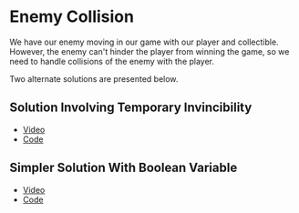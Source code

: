 # Enemy Collision

We have our enemy moving in our game with our player and collectible.
However, the enemy can't hinder the player from winning the game,
so we need to handle collisions of the enemy with the player.

Two alternate solutions are presented below.

Solution Involving Temporary Invincibility
------------------------------------------
- [Video](https://www.youtube.com/watch?v=vdc4ELwpl10)
- [Code](https://github.com/jpike/PythonProgrammingForKids/blob/master/Pygame/Pygame5.1_PlayerEnemyCollision.py)

Simpler Solution With Boolean Variable
--------------------------------------
- [Video](https://www.youtube.com/watch?v=KCMEV0YShpU)
- [Code](https://github.com/jpike/PythonProgrammingForKids/blob/master/Pygame/Pygame5.1_PlayerEnemyCollision_AlternateSolution.py)
